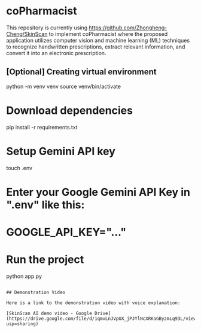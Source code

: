 # coPharmacist

This repository is currently using https://github.com/Zhongheng-Cheng/SkinScan to implement coPharmacist where the proposed application utilizes computer vision and machine learning (ML) techniques to recognize handwritten prescriptions, extract relevant information, and convert it into an electronic prescription.

## [Optional] Creating virtual environment
python -m venv venv
source venv/bin/activate

# Download dependencies
pip install -r requirements.txt

# Setup Gemini API key
touch .env
# Enter your Google Gemini API Key in ".env" like this:
# GOOGLE_API_KEY="..."

# Run the project
python app.py
```

## Demonstration Video

Here is a link to the demonstration video with voice explanation:

[SkinScan AI demo video - Google Drive](https://drive.google.com/file/d/1qmvLnJVpUX_jPJYlNcXRKaGByzmLq93L/view?usp=sharing)
